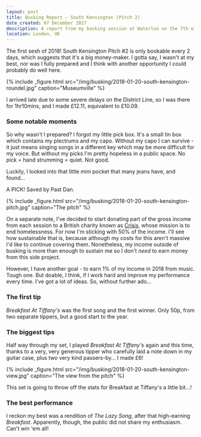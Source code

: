```yaml
---
layout: post
title: Busking Report – South Kensington (Pitch 2)
date_created: 07 December 2017
description: A report from my busking session at Waterloo on the 7th of December 2017!
location: London, UK
---
```


The first sesh of 2018! South Kensington Pitch #2 is only bookable every 2 days, which suggests that it's a big money-maker. I gotta say, I wasn't at my best, nor was I fully prepared and I think with another opportunity I could probably do well here.

{% include _figure.html src="/img/busking/2018-01-20-south-kensington-roundel.jpg" caption="Museumville" %}

I arrived late due to some severe delays on the District Line, so I was there for 1hr10mins, and I made £12.11, equivalent to £10.09.

### Some notable moments

So why wasn't I prepared? I forgot my little pick box. It's a small tin box which contains my plectrums and my capo. Without my capo I can survive - it just means singing songs in a different key which may be more difficult for my voice. But without my picks I'm pretty hopeless in a public space. No pick = hand strumming = quiet. Not good.

Luckily, I looked into that little mini pocket that many jeans have, and found...

A PICK! Saved by Past Dan.

{% include _figure.html src="/img/busking/2018-01-20-south-kensington-pitch.jpg" caption="The pitch" %}

On a separate note, I've decided to start donating part of the gross income from each session to a British charity known as [Crisis](https://www.crisis.org.uk/), whose mission is to end homelessness. For now I'm sticking with 50% of the income. I'll see how sustainable that is, because although my costs for this aren't massive I'd like to continue covering them. Nonetheless, my income outside of busking is more than enough to sustain me so I don't _need_ to earn money from this side project.

However, I have another goal - to earn 1% of my income in 2018 from music. Tough one. But doable, I think, if I work hard and improve my performance every time. I've got a lot of ideas. So, without further ado...

### The first tip

_Breakfast At Tiffany's_ was the first song and the first winner. Only 50p, from two separate tippers, but a good start to the year.

### The biggest tips

Half way through my set, I played _Breakfast At Tiffany's_ again and this time, thanks to a very, very generous tipper who carefully laid a note down in my guitar case, plus two very kind passers-by... I made £6!

{% include _figure.html src="/img/busking/2018-01-20-south-kensington-view.jpg" caption="The view from the pitch" %}

This set is going to throw off the stats for Breakfast at Tiffany's a little bit...!

### The best performance

I reckon my best was a rendition of _The Lazy Song_, after that high-earning _Breakfast_. Apparently, though, the public did not share my enthusiasm. Can't win 'em all!
